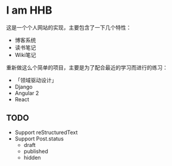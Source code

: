 # I am HHB

这是一个个人网站的实现，主要包含了一下几个特性：

- 博客系统
- 读书笔记
- Wiki笔记

重新做这么个简单的项目，主要是为了配合最近的学习而进行的练习：

- 「领域驱动设计」
- Django
- Angular 2
- React

## TODO

- Support reStructuredText
- Support Post.status
  - draft
  - published
  - hidden
